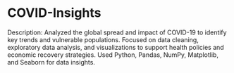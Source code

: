 # COVID-Insights
Description: Analyzed the global spread and impact of COVID-19 to identify key trends and vulnerable populations. Focused on data cleaning, exploratory data analysis, and visualizations to support health policies and economic recovery strategies. Used Python, Pandas, NumPy, Matplotlib, and Seaborn for data insights.
